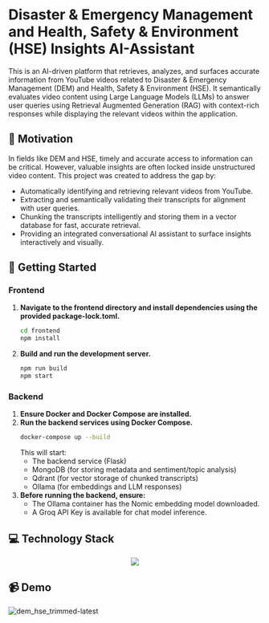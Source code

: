 # Disaster & Emergency Management and Health, Safety & Environment (HSE) Insights AI-Assistant
This is an AI-driven platform that retrieves, analyzes, and surfaces accurate information from YouTube videos related to Disaster & Emergency Management (DEM) and Health, Safety & Environment (HSE). It semantically evaluates video content using Large Language Models (LLMs) to answer user queries using Retrieval Augmented Generation (RAG) with context-rich responses while displaying the relevant videos within the application.

## 🌱 Motivation
In fields like DEM and HSE, timely and accurate access to information can be critical. However, valuable insights are often locked inside unstructured video content. This project was created to address the gap by:
- Automatically identifying and retrieving relevant videos from YouTube.
- Extracting and semantically validating their transcripts for alignment with user queries.
- Chunking the transcripts intelligently and storing them in a vector database for fast, accurate retrieval.
- Providing an integrated conversational AI assistant to surface insights interactively and visually.


## 🚀 Getting Started
### Frontend
1. **Navigate to the frontend directory and install dependencies using the provided package-lock.toml.**
   ```bash
   cd frontend
   npm install
   ```
2. **Build and run the development server.**
   ```bash
   npm run build
   npm start
   ```
### Backend
1. **Ensure Docker and Docker Compose are installed.**
2. **Run the backend services using Docker Compose.**
   ```bash
   docker-compose up --build
   ```
   This will start:
   - The backend service (Flask)
   - MongoDB (for storing metadata and sentiment/topic analysis)
   - Qdrant (for vector storage of chunked transcripts)
   - Ollama (for embeddings and LLM responses)
3. **Before running the backend, ensure:**
   - The Ollama container has the Nomic embedding model downloaded.
   - A Groq API Key is available for chat model inference.
  
## 💻 Technology Stack
<p align="center">
  <a href="https://go-skill-icons.vercel.app/">
    <img
      src="https://go-skill-icons.vercel.app/api/icons?i=python,typescript,fastapi,nextjs,tailwindcss,docker,langchain,ollama,groq,youtube"
    />
  </a>
</p>

## 📹 Demo
![dem_hse_trimmed-latest](https://github.com/user-attachments/assets/16c808b3-082d-41af-8e7e-a0e1a69e1ffd)

